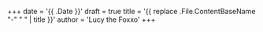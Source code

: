 +++
date = '{{ .Date }}'
draft = true
title = '{{ replace .File.ContentBaseName "-" " " | title }}'
author = 'Lucy the Foxxo'
+++
